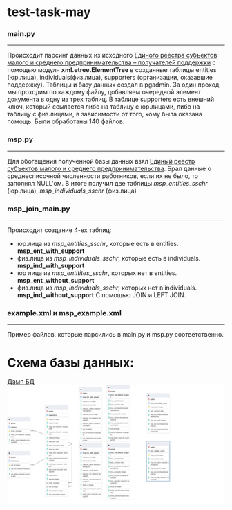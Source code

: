 # test-task-may

### main.py

----

Происходит парсинг данных из исходного [Единого реестра субъектов малого и среднего предпринимательства – получателей поддержки](https://www.nalog.gov.ru/opendata/7707329152-rsmppp/)
с помощью модуля **xml.etree.ElementTree** в созданные таблицы entities (юр.лица), individuals(физ.лица), supporters (организации, оказавшие поддержку).
Таблицы и базу данных создал в pgadmin. За один проход мы проходим по каждому файлу, добавляем очередной элемент документа в одну из трех таблиц. В таблице
supporters есть внешний ключ, который ссылается либо на таблицу с юр.лицами, либо на таблицу с физ.лицами, в зависимости от того, кому была оказана помощь.
Были обработаны 140 файлов. 

### msp.py

----

Для обогащения полученной базы данных взял [Единый реестр субъектов малого и среднего предпринимательства](https://www.nalog.gov.ru/opendata/7707329152-rsmp/).
Брал данные о среднесписочной численности работников, если их не было, то заполнял NULL'ом. В итоге получил две таблицы *msp_entities_sschr* (юр.лица), *msp_individuals_sschr* (физ.лица) 


### msp_join_main.py

----

Происходит создание 4-ех таблиц: 
* юр.лица из *msp_entities_sschr*, которые есть в entities. **msp_ent_with_support**
* физ.лица из *msp_individuals_sschr*, которые есть в individuals. **msp_ind_with_support**
* юр лица из *msp_entitites_sschr*, которых нет в entities. **msp_ent_without_support**
* физ.лица из *msp_individuals_sschr*, которых нет в individuals. **msp_ind_without_support**
С помощью JOIN и LEFT JOIN.

### example.xml и msp_example.xml

----

Пример файлов, которые парсились в main.py и msp.py соответственно.
# Схема базы данных:
[Дамп БД](https://drive.google.com/file/d/1Th-6lEq54m4DrihDCCSvf3BhZo0j1P6c/view?usp=sharing)
![image](db_scheme.png)


